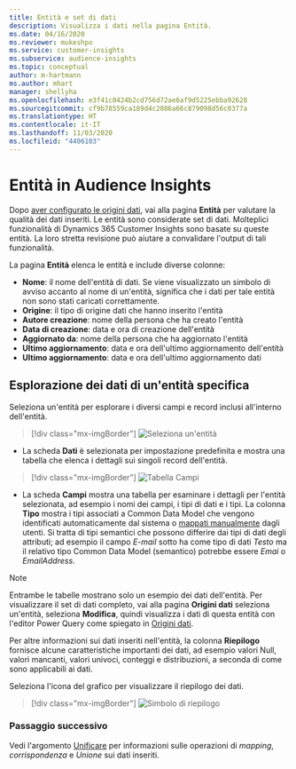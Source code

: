 ```yaml
---
title: Entità e set di dati
description: Visualizza i dati nella pagina Entità.
ms.date: 04/16/2020
ms.reviewer: mukeshpo
ms.service: customer-insights
ms.subservice: audience-insights
ms.topic: conceptual
author: m-hartmann
ms.author: mhart
manager: shellyha
ms.openlocfilehash: e3f41c0424b2cd756d72ae6af9d5225ebba92628
ms.sourcegitcommit: cf9b78559ca189d4c2086a66c879098d56c0377a
ms.translationtype: HT
ms.contentlocale: it-IT
ms.lasthandoff: 11/03/2020
ms.locfileid: "4406103"
---
```

# <a name="entities-in-audience-insights"></a>Entità in Audience Insights

Dopo [aver configurato le origini dati](data-sources.md), vai alla pagina **Entità** per valutare la qualità dei dati inseriti. Le entità sono considerate set di dati. Molteplici funzionalità di Dynamics 365 Customer Insights sono basate su queste entità. La loro stretta revisione può aiutare a convalidare l'output di tali funzionalità.

La pagina **Entità** elenca le entità e include diverse colonne:

- **Nome**: il nome dell'entità di dati. Se viene visualizzato un simbolo di avviso accanto al nome di un'entità, significa che i dati per tale entità non sono stati caricati correttamente.
- **Origine**: il tipo di origine dati che hanno inserito l'entità
- **Autore creazione**: nome della persona che ha creato l'entità
- **Data di creazione**: data e ora di creazione dell'entità
- **Aggiornato da**: nome della persona che ha aggiornato l'entità
- **Ultimo aggiornamento**: data e ora dell'ultimo aggiornamento dell'entità
- **Ultimo aggiornamento**: data e ora dell'ultimo aggiornamento dati

## <a name="exploring-a-specific-entitys-data"></a>Esplorazione dei dati di un'entità specifica

Seleziona un'entità per esplorare i diversi campi e record inclusi all'interno dell'entità.

> [!div class="mx-imgBorder"]
> ![Seleziona un'entità](media/data-manager-entities-data.png "Seleziona un'entità")

- La scheda **Dati** è selezionata per impostazione predefinita e mostra una tabella che elenca i dettagli sui singoli record dell'entità.

> [!div class="mx-imgBorder"]
> ![Tabella Campi](media/data-manager-entities-fields.PNG "Tabella Campi")

- La scheda **Campi** mostra una tabella per esaminare i dettagli per l'entità selezionata, ad esempio i nomi dei campi, i tipi di dati e i tipi. La colonna **Tipo** mostra i tipi associati a Common Data Model che vengono identificati automaticamente dal sistema o [mappati manualmente](map-entities.md) dagli utenti. Si tratta di tipi semantici che possono differire dai tipi di dati degli attributi; ad esempio il campo *E-mail* sotto ha come tipo di dati *Testo* ma il relativo tipo Common Data Model (semantico) potrebbe essere *Emai* o *EmailAddress*.

> [!NOTE]
> Entrambe le tabelle mostrano solo un esempio dei dati dell'entità. Per visualizzare il set di dati completo, vai alla pagina **Origini dati** seleziona un'entità, seleziona **Modifica**, quindi visualizza i dati di questa entità con l'editor Power Query come spiegato in [Origini dati](data-sources.md).

Per altre informazioni sui dati inseriti nell'entità, la colonna **Riepilogo** fornisce alcune caratteristiche importanti dei dati, ad esempio valori Null, valori mancanti, valori univoci, conteggi e distribuzioni, a seconda di come sono applicabili ai dati.

Seleziona l'icona del grafico per visualizzare il riepilogo dei dati.

> [!div class="mx-imgBorder"]
> ![Simbolo di riepilogo](media/data-manager-entities-summary.png "Tabella riepilogo dati")

### <a name="next-step"></a>Passaggio successivo

Vedi l'argomento [Unificare](data-unification.md) per informazioni sulle operazioni di *mapping*, *corrispondenza* e *Unione* sui dati inseriti.
